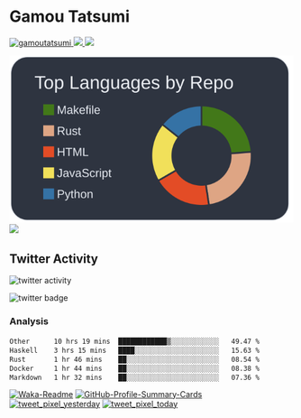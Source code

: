 # Gamou Tatsumi

<p align="left">
  <a href="https://github.com/gamoutatsumi/gamoutatsumi/">
    <img src="https://komarev.com/ghpvc/?username=gamoutatsumi" alt="gamoutatsumi" />
  </a>
  <a href="http://twitter.com/gamoutatsumi">
    <img height="20" src="https://img.shields.io/twitter/follow/gamoutatsumi?label=Twitter&logo=twitter&style=flat" />
  </a>
  <a href="https://github.com/gamoutatsumi">
    <img height="20" src="https://img.shields.io/github/followers/gamoutatsumi?label=follow&logo=github&style=flat" />
  </a>
</p>

![](./profile-summary-card-output/nord_dark/1-repos-per-language.svg)![](https://github-readme-stats.vercel.app/api?username=gamoutatsumi&show_icons=true&theme=tokyonight)

## Twitter Activity

![twitter activity](https://pixe.la/v1/users/gamoutatsumi/graphs/daily-tweets.svg?appearance=dark)

![twitter badge](https://pixe.la/v1/users/gamoutatsumi/graphs/daily-tweets.svg?mode=badge)

### Analysis

<!--START_SECTION:waka-->
```text
Other      10 hrs 19 mins  ████████████▒░░░░░░░░░░░░   49.47 % 
Haskell    3 hrs 15 mins   ████░░░░░░░░░░░░░░░░░░░░░   15.63 % 
Rust       1 hr 46 mins    ██░░░░░░░░░░░░░░░░░░░░░░░   08.54 % 
Docker     1 hr 44 mins    ██░░░░░░░░░░░░░░░░░░░░░░░   08.38 % 
Markdown   1 hr 32 mins    ██░░░░░░░░░░░░░░░░░░░░░░░   07.36 % 
```
<!--END_SECTION:waka-->

[![Waka-Readme](https://github.com/gamoutatsumi/gamoutatsumi/workflows/Waka-Readme/badge.svg)](https://github.com/gamoutatsumi/gamoutatsumi/actions?query=workflow%3AWaka-Readme) [![GitHub-Profile-Summary-Cards](https://github.com/gamoutatsumi/gamoutatsumi/workflows/GitHub-Profile-Summary-Cards/badge.svg)](https://github.com/gamoutatsumi/gamoutatsumi/actions?query=workflow%3AGitHub-Profile-Summary-Cards) [![tweet_pixel_yesterday](https://github.com/gamoutatsumi/tweet_pixels/workflows/tweet_pixel_yesterday/badge.svg)](https://github.com/gamoutatsumi/tweet_pixels/actions?query=workflow%3Atweet_pixel_yesterday) [![tweet_pixel_today](https://github.com/gamoutatsumi/tweet_pixels/workflows/tweet_pixel_today/badge.svg)](https://github.com/gamoutatsumi/tweet_pixels/actions?query=workflow%3Atweet_pixel_today)
